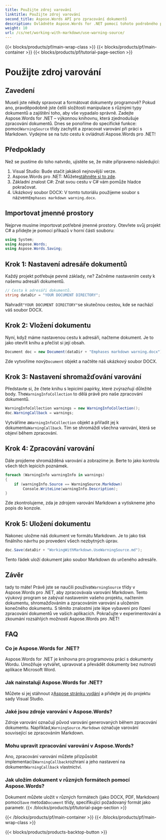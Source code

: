 ```yaml
---
title: Použijte zdroj varování
linktitle: Použijte zdroj varování
second_title: Aspose.Words API pro zpracování dokumentů
description: Ovládněte Aspose.Words for .NET pomocí tohoto podrobného průvodce používáním třídy WarningSource pro zpracování varování Markdown. Ideální pro vývojáře v C#.
weight: 10
url: /cs/net/working-with-markdown/use-warning-source/
---
```


{{< blocks/products/pf/main-wrap-class >}}
{{< blocks/products/pf/main-container >}}
{{< blocks/products/pf/tutorial-page-section >}}

# Použijte zdroj varování

## Zavedení

Museli jste někdy spravovat a formátovat dokumenty programově? Pokud ano, pravděpodobně jste čelili složitosti manipulace s různými typy dokumentů a zajištění toho, aby vše vypadalo správně. Zadejte Aspose.Words for .NET – výkonnou knihovnu, která zjednodušuje zpracování dokumentů. Dnes se ponoříme do specifické funkce: pomocí`WarningSource` třídy zachytit a zpracovat varování při práci s Markdown. Vydejme se na tuto cestu k ovládnutí Aspose.Words pro .NET!

## Předpoklady

Než se pustíme do toho natvrdo, ujistěte se, že máte připraveno následující:

1. Visual Studio: Bude stačit jakákoli nejnovější verze.
2.  Aspose.Words pro .NET: Můžete[stáhněte si to zde](https://releases.aspose.com/words/net/).
3. Základní znalost C#: Znát svou cestu v C# vám pomůže hladce pokračovat.
4.  Ukázkový soubor DOCX: V tomto tutoriálu použijeme soubor s názvem`Emphases markdown warning.docx`.

## Importovat jmenné prostory

Nejprve musíme importovat potřebné jmenné prostory. Otevřete svůj projekt C# a přidejte je pomocí příkazů v horní části souboru:

```csharp
using System;
using Aspose.Words;
using Aspose.Words.Saving;
```

## Krok 1: Nastavení adresáře dokumentů

Každý projekt potřebuje pevné základy, ne? Začněme nastavením cesty k našemu adresáři dokumentů.

```csharp
// Cesta k adresáři dokumentů.
string dataDir = "YOUR DOCUMENT DIRECTORY";
```

 Nahradit`"YOUR DOCUMENT DIRECTORY"`se skutečnou cestou, kde se nachází váš soubor DOCX.

## Krok 2: Vložení dokumentu

Nyní, když máme nastavenou cestu k adresáři, načteme dokument. Je to jako otevřít knihu a přečíst si její obsah.

```csharp
Document doc = new Document(dataDir + "Emphases markdown warning.docx");
```

 Zde vytvoříme nový`Document` objekt a načtěte náš ukázkový soubor DOCX.

## Krok 3: Nastavení shromažďování varování

 Představte si, že čtete knihu s lepicími papírky, které zvýrazňují důležité body. The`WarningInfoCollection` to dělá právě pro naše zpracování dokumentů.

```csharp
WarningInfoCollection warnings = new WarningInfoCollection();
doc.WarningCallback = warnings;
```

 Vytváříme a`WarningInfoCollection` objekt a přiřadit jej k dokumentu`WarningCallback`. Tím se shromáždí všechna varování, která se objeví během zpracování.

## Krok 4: Zpracování varování

Dále projdeme shromážděná varování a zobrazíme je. Berte to jako kontrolu všech těch lepicích poznámek.

```csharp
foreach (WarningInfo warningInfo in warnings)
{
    if (warningInfo.Source == WarningSource.Markdown)
        Console.WriteLine(warningInfo.Description);
}
```

Zde zkontrolujeme, zda je zdrojem varování Markdown a vytiskneme jeho popis do konzole.

## Krok 5: Uložení dokumentu

Nakonec uložme náš dokument ve formátu Markdown. Je to jako tisk finálního návrhu po provedení všech nezbytných úprav.

```csharp
doc.Save(dataDir + "WorkingWithMarkdown.UseWarningSource.md");
```

Tento řádek uloží dokument jako soubor Markdown do určeného adresáře.

## Závěr

 tady to máte! Právě jste se naučili používat`WarningSource` třídy v Aspose.Words pro .NET, aby zpracovávala varování Markdown. Tento výukový program se zabýval nastavením vašeho projektu, načtením dokumentu, shromažďováním a zpracováním varování a uložením konečného dokumentu. S těmito znalostmi jste lépe vybaveni pro řízení zpracování dokumentů ve vašich aplikacích. Pokračujte v experimentování a zkoumání rozsáhlých možností Aspose.Words pro .NET!

## FAQ

### Co je Aspose.Words for .NET?
Aspose.Words for .NET je knihovna pro programovou práci s dokumenty Wordu. Umožňuje vytvářet, upravovat a převádět dokumenty bez nutnosti aplikace Microsoft Word.

### Jak nainstaluji Aspose.Words for .NET?
 Můžete si jej stáhnout z[Aspose stránku vydání](https://releases.aspose.com/words/net/) a přidejte jej do projektu sady Visual Studio.

### Jaké jsou zdroje varování v Aspose.Words?
 Zdroje varování označují původ varování generovaných během zpracování dokumentu. Například,`WarningSource.Markdown` označuje varování související se zpracováním Markdown.

### Mohu upravit zpracování varování v Aspose.Words?
 Ano, zpracování varování můžete přizpůsobit implementací`IWarningCallback`rozhraní a jeho nastavení na dokument`WarningCallback` vlastnictví.

### Jak uložím dokument v různých formátech pomocí Aspose.Words?
 Dokument můžete uložit v různých formátech (jako DOCX, PDF, Markdown) pomocí`Save` metoda`Document` třídy, specifikující požadovaný formát jako parametr.
{{< /blocks/products/pf/tutorial-page-section >}}

{{< /blocks/products/pf/main-container >}}
{{< /blocks/products/pf/main-wrap-class >}}

{{< blocks/products/products-backtop-button >}}
